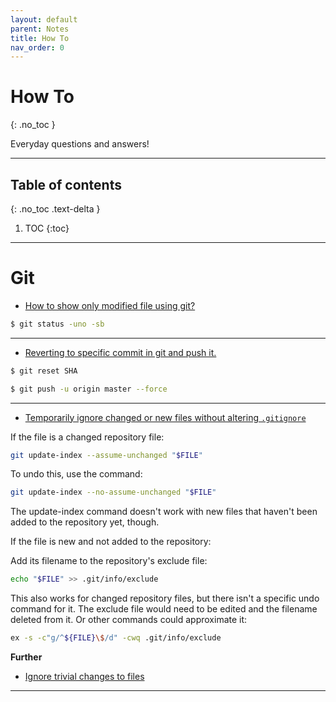```yaml
---
layout: default
parent: Notes
title: How To
nav_order: 0
---
```


# How To
{: .no_toc }

Everyday questions and answers!

---

## Table of contents
{: .no_toc .text-delta }

1. TOC
{:toc}


---

# Git

 - [How to show only modified file using git?](https://stackoverflow.com/questions/10018533/is-it-possible-to-git-status-only-modified-files)

 ```sh
 $ git status -uno -sb
 ```

---

- [Reverting to specific commit in git and push it.](https://stackoverflow.com/questions/3639115/reverting-to-a-specific-commit-based-on-commit-id-with-git)

```sh
$ git reset SHA

$ git push -u origin master --force
```
---

- [Temporarily ignore changed or new files without altering `.gitignore`](https://gist.github.com/sloanlance/0f0cb5e9819e11d698a26a623bc649f4)

If the file is a changed repository file:

```sh
git update-index --assume-unchanged "$FILE"
````

To undo this, use the command:

```sh
git update-index --no-assume-unchanged "$FILE"
````

The update-index command doesn't work with new files that haven't been added to the repository yet, though.

If the file is new and not added to the repository:

Add its filename to the repository's exclude file:

```sh
echo "$FILE" >> .git/info/exclude
```

This also works for changed repository files, but there isn't a specific undo command for it. The exclude file would need to be edited and the filename deleted from it. Or other commands could approximate it:

```sh
ex -s -c"g/^${FILE}\$/d" -cwq .git/info/exclude
```
__Further__

- [Ignore trivial changes to files](https://stackoverflow.com/questions/13442130/git-temporarily-ignore-trivial-changes-to-files)

---

